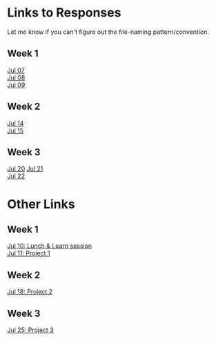 
# Links to Responses 

Let me know if you can't figure out the file-naming pattern/convention.

## Week 1

[Jul 07](https://dshuangg.github.io/responses/0707)  
[Jul 08](https://dshuangg.github.io/responses/0708)  
[Jul 09](https://dshuangg.github.io/responses/0709)

## Week 2

[Jul 14](https://dshuangg.github.io/responses/0714)  
[Jul 15](https://dshuangg.github.io/responses/0715)  

## Week 3

[Jul 20](https://dshuangg.github.io/responses/0720)
[Jul 21](https://dshuangg.github.io/responses/0721)  
[Jul 22](https://dshuangg.github.io/responses/0722)  

<!---
## Week 4

[Jul 28](https://dshuangg.github.io/responses/0728)  
[Jul 29](https://dshuangg.github.io/responses/0729)  
[Jul 30](https://dshuangg.github.io/responses/0730)

## Week 5

[Aug 04](https://dshuangg.github.io/responses/0804)  
[Aug 05](https://dshuangg.github.io/responses/0805)  
[Aug 06](https://dshuangg.github.io/responses/0806)
-->

# Other Links

## Week 1

[Jul 10: Lunch & Learn session](https://dshuangg.github.io/responses/0710z)  
[Jul 11: Project 1](https://dshuangg.github.io/responses/0711p)

## Week 2

[Jul 18: Project 2](https://dshuangg.github.io/responses/0718p)

## Week 3

[Jul 25: Project 3](https://dshuangg.github.io/responses/0725p)


